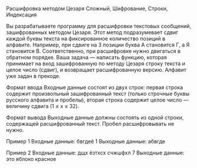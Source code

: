 Расшифровка методом Цезаря
Сложный, Шифрование, Строки, Индексация

Вы разрабатываете программу для расшифровки текстовых сообщений, зашифрованных методом Цезаря. Этот метод подразумевает сдвиг каждой буквы текста на фиксированное количество позиций в алфавите. Например, при сдвиге на 3 позиции буква А становится Г, а Я становится В. Соответственно, при расшифровке нужно двигаться в обратном порядке.
Ваша задача — написать функцию, которая принимает на вход зашифрованную по методу Цезаря строку текста и целое число (сдвиг), и возвращает расшифрованную версию. Алфавит уже задан в прекоде.

Формат ввода
Входные данные состоят из двух строк: первая строка содержит произвольный зашифрованный текст (только строчные буквы русского алфавита и пробелы), вторая строка содержит целое число — величину сдвига (1 ≤ x ≤ 32).

Формат вывода
Выходные данные должны состоять из одной строки, содержащей расшифрованный текст. Пробел расшифровывать не нужно.

Пример 1
Входные данные:
бвгдеё 1
Выходные данные:
абвгде

Пример 2
Входные данные:
дщх ёзтхсх счжшфхл 7
Выходные данные:
это яблоко красное